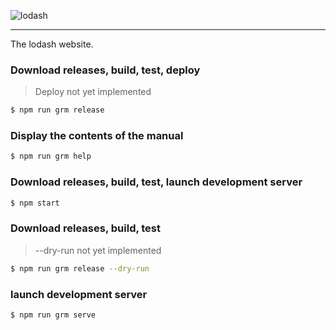 ![lodash](http://justinhelmer.github.io/lodash.github.io/images/logo.png)

------

The lodash website.

### Download releases, build, test, deploy

> Deploy not yet implemented

```bash
$ npm run grm release
```

### Display the contents of the manual

```bash
$ npm run grm help
```

### Download releases, build, test, launch development server

```bash
$ npm start
```

### Download releases, build, test

> --dry-run not yet implemented

```bash
$ npm run grm release --dry-run
```

### launch development server

```bash
$ npm run grm serve
```

